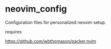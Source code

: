 # neovim_config
Configuration files for personalized neovim setup.

requires 

https://github.com/wbthomason/packer.nvim

